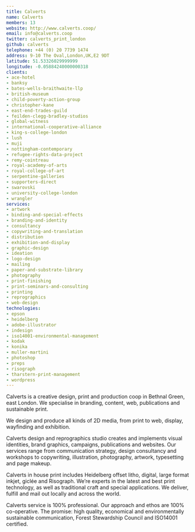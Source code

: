 ```yaml
---
title: Calverts
name: Calverts
members: 13
website: http://www.calverts.coop/
email: info@calverts.coop
twitter: calverts_print_london
github: calverts
telephone: +44 (0) 20 7739 1474
address: 9-10 The Oval,London,UK,E2 9DT
latitude: 51.53326029999999
longitude: -0.05884240000000318
clients:
- ace-hotel
- banksy
- bates-wells-braithwaite-llp
- british-museum
- child-poverty-action-group
- christopher-kane
- east-end-trades-guild
- feilden-clegg-bradley-studios
- global-witness
- international-cooperative-alliance
- king-s-college-london
- lush
- muji
- nottingham-contemporary
- refugee-rights-data-project
- remy-cointreau
- royal-academy-of-arts
- royal-college-of-art
- serpentine-galleries
- supporters-direct
- swarovski
- university-college-london
- wrangler
services:
- artwork
- binding-and-special-effects
- branding-and-identity
- consultancy
- copywriting-and-translation
- distribution
- exhibition-and-display
- graphic-design
- ideation
- logo-design
- mailing
- paper-and-substrate-library
- photography
- print-finishing
- print-seminars-and-consulting
- printing
- reprographics
- web-design
technologies:
- epson
- heidelberg
- adobe-illustrator
- indesign
- iso14001-environmental-management
- kodak
- konika
- muller-martini
- photoshop
- preps
- risograph
- tharstern-print-management
- wordpress
---
```


Calverts is a creative design, print and production coop in Bethnal Green, east London. We specialise in branding, content, web, publications and sustainable print.

We design and produce all kinds of 2D media, from print to web, display, wayfinding and exhibition.

Calverts design and reprographics studio creates and implements visual identities, brand graphics, campaigns, publications and websites. Our services range from communication strategy, design consultancy and workshops to copywriting, illustration, photography, artwork, typesetting and page makeup.  

Calverts in house print includes Heidelberg offset litho, digital, large format inkjet, giclée and Risograph. We’re experts in the latest and best print technology, as well as traditional craft and special applications. We deliver, fulfill and mail out locally and across the world.

Calverts service is 100% professional. Our approach and ethos are 100% co-operative. The promise: high quality, economical and environmentally sustainable communication, Forest Stewardship Council and ISO14001 certified.
